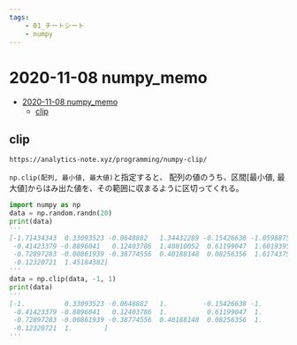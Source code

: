 ```yaml
---
tags:
    - 01_チートシート
    - numpy
---
```


# 2020-11-08 numpy_memo

<!-- @import "[TOC]" {cmd="toc" depthFrom=1 depthTo=6 orderedList=false} -->

<!-- code_chunk_output -->

- [2020-11-08 numpy_memo](#2020-11-08-numpy_memo)
  - [clip](#clip)

<!-- /code_chunk_output -->

## clip

`https://analytics-note.xyz/programming/numpy-clip/`

`np.clip(配列, 最小値, 最大値)`と指定すると、
配列の値のうち、区間[最小値, 最大値]からはみ出た値を、その範囲に収まるように区切ってくれる。

```clip.py
import numpy as np
data = np.random.randn(20)
print(data)
'''
[-1.71434343  0.33093523 -0.0648882   1.34432289 -0.15426638 -1.05988754
 -0.41423379 -0.8896041   0.12403786  1.40810052  0.61199047  1.60193951
 -0.72897283 -0.00861939 -0.38774556  0.40188148  0.08256356  1.61743754
 -0.12320721  1.45184382]
'''
data = np.clip(data, -1, 1)
print(data)
'''
[-1.          0.33093523 -0.0648882   1.         -0.15426638 -1.
 -0.41423379 -0.8896041   0.12403786  1.          0.61199047  1.
 -0.72897283 -0.00861939 -0.38774556  0.40188148  0.08256356  1.
 -0.12320721  1.        ]
'''
